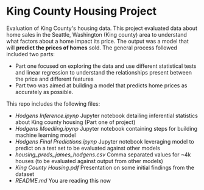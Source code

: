 # King County Housing Project
Evaluation of King County's housing data.
This project evaluated data about home sales in the Seattle, Washington (King county) area to understand what factors about a home impact its price. The output was a model that will **predict the prices of homes** sold. The general process followed included two parts:
- Part one focused on exploring the data and use different statistical tests and linear regression to understand the relationships present between the price and different features
- Part two was aimed at building a model that predicts home prices as accurately as possible.

This repo includes the following files:
- _Hodgens Inference.ipynp_ Jupyter notebook detailing inferential statistics about King county housing (Part one of project)
- _Hodgens Moedling.ipynp_ Jupyter notebook containing steps for building machine learning model
- _Hodgens Final Predictions.ipynp_ Jupyter notebook leveraging model to predict on a test set to be evaluated against other models
- _housing_preds_james_hodgens.csv_ Comma separated values for ~4k houses (to be evaluated against output from other models)
- _King County Housing.pdf_ Presentation on some initial findings from the dataset
- _README.md_ You are reading this now
